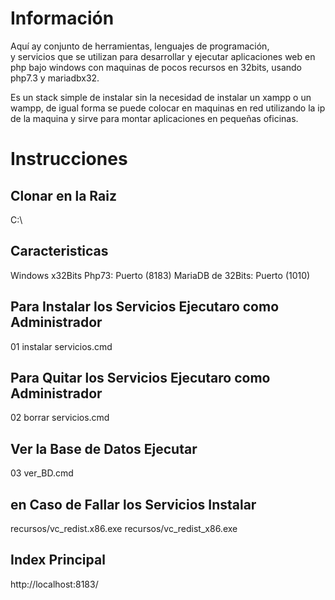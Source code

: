 
# Información
Aquí ay conjunto de herramientas, lenguajes de programación,  
y servicios que se utilizan para desarrollar y ejecutar aplicaciones 
web en php bajo windows con maquinas de pocos recursos en 32bits, 
usando php7.3 y mariadbx32.

Es un stack simple de instalar sin la necesidad de instalar 
un xampp o un wampp, de igual forma se puede colocar en 
maquinas en red utilizando la ip de la maquina 
y sirve para montar aplicaciones en pequeñas oficinas.

# Instrucciones
## Clonar en la Raiz
C:\

## Caracteristicas
Windows x32Bits
Php73: Puerto (8183)
MariaDB de 32Bits: Puerto (1010)

## Para Instalar los Servicios Ejecutaro como Administrador
01 instalar servicios.cmd

## Para Quitar los Servicios Ejecutaro como Administrador
02 borrar servicios.cmd

## Ver la Base de Datos Ejecutar
03 ver_BD.cmd

## en Caso de Fallar los Servicios Instalar 
recursos/vc_redist.x86.exe
recursos/vc_redist_x86.exe

## Index Principal
http://localhost:8183/

